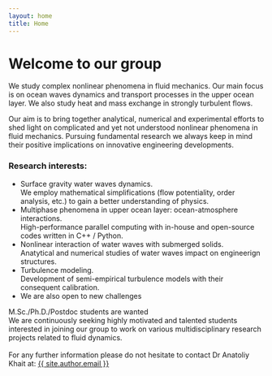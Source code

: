 ```yaml
---
layout: home
title: Home
---
```


# Welcome to our group

We study complex nonlinear phenomena in fluid mechanics.
Our main focus is on ocean waves dynamics and transport processes in the upper ocean layer.
We also study heat and mass exchange in strongly turbulent flows.

Our aim is to bring together analytical, numerical and experimental efforts to shed light
on complicated and yet not understood nonlinear phenomena in fluid mechanics.
Pursuing fundamental research we always keep in mind their positive implications
on innovative engineering developments.

### Research interests:

- Surface gravity water waves dynamics.<br>
    We employ mathematical simplifications (flow potentiality, order analysis, etc.)
    to gain a better understanding of physics.
- Multiphase phenomena in upper ocean layer: ocean-atmosphere interactions.<br>
    High-performance parallel computing with in-house and open-source codes
    written in C++ / Python.
- Nonlinear interaction of water waves with submerged solids.<br>
    Anatytical and numerical studies of water waves impact on engineerign structures.
- Turbulence modeling.<br>
    Development of semi-empirical turbulence models with their consequent calibration.
- We are also open to new challenges

<div class="div-wanted">
M.Sc./Ph.D./Postdoc students are wanted

<div class="div-wanted-2">
We are continuously seeking highly motivated and talented students interested in 
joining our group to work on various multidisciplinary research projects
related to fluid dynamics.
<br><br>
For any further information please do not hesitate to contact Dr Anatoliy Khait at:
<a class="u-email" href="mailto:{{ site.author.email }}">{{ site.author.email }}</a>
</div>
</div>
